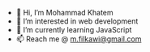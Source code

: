 - 👋 Hi, I’m Mohammad Khatem
- 👀 I’m interested in web development
- 🌱 I’m currently learning JavaScript
- 📫 Reach me @ m.filkawi@gmail.com

<!---
mymk95/mymk95 is a ✨ special ✨ repository because its `README.md` (this file) appears on your GitHub profile.
You can click the Preview link to take a look at your changes.
--->
